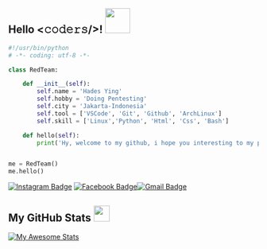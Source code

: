 <h2>Hello <𝚌𝚘𝚍𝚎𝚛𝚜/>! <img src="https://media.giphy.com/media/mGcNjsfWAjY5AEZNw6/giphy.gif" width="50"></h2>

```python
#!/usr/bin/python
# -*- coding: utf-8 -*-

class RedTeam:

    def __init__(self):
        self.name = 'Hades Ying'
        self.hobby = 'Doing Pentesting'
        self.city = 'Jakarta-Indonesia'
        self.tool = ['VSCode', 'Git', 'Github', 'ArchLinux']
        self.skill = ['Linux','Python', 'Html', 'Css', 'Bash']

    def hello(self):
        print('Hy, welcome to my github, i hope you interesting to my project')


me = RedTeam()
me.hello()
```
[![Instagram Badge](https://img.shields.io/badge/-yinghades__-purple?style=flat-square&logo=instagram&logoColor=white&link=https://instagram.com/yinghades_/)](https://instagram.com/yinghades_) [![Facebook Badge](https://img.shields.io/badge/-teolbohadesx-blue?style=flat-square&logo=Facebook&logoColor=white&link=https://www.facebook.com/teolbohadesx/)](https://www.facebook.com/teolbohadesx/)[![Gmail Badge](https://img.shields.io/badge/-hades.yingcracker@gmail.com-c14438?style=flat-square&logo=Gmail&logoColor=white&link=mailto:hades.yingcracker@gmail.com)](mailto:hades.yingcracker@gmail.com)

<h2>My GitHub Stats <img src='https://media1.giphy.com/media/du3J3cXyzhj75IOgvA/giphy.gif?cid=ecf05e47x2g034i9pzwtzzsd3xgg2w9nr94t4tflbbgo3008&rid=giphy.gif' width='32px'> </h2>

[![My Awesome Stats](https://awesome-github-stats.azurewebsites.net/user-stats/hadespwnme?cardType=github&theme=tokyonight&preferLogin=true)](https://git.io/awesome-stats-card)
